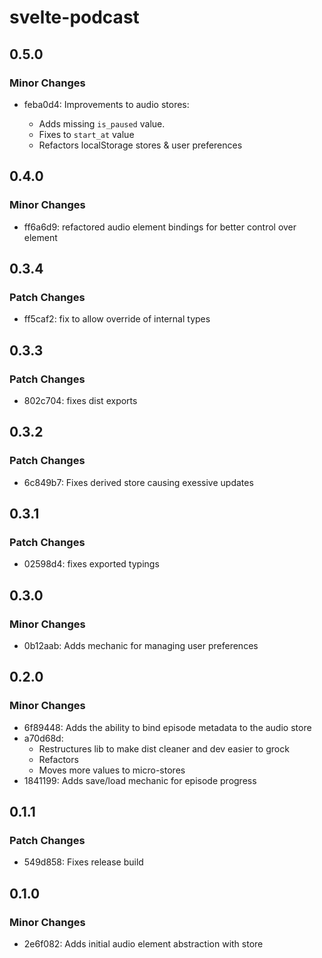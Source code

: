 # svelte-podcast

## 0.5.0

### Minor Changes

- feba0d4: Improvements to audio stores:

  - Adds missing `is_paused` value.
  - Fixes to `start_at` value
  - Refactors localStorage stores & user preferences

## 0.4.0

### Minor Changes

- ff6a6d9: refactored audio element bindings for better control over element

## 0.3.4

### Patch Changes

- ff5caf2: fix to allow override of internal types

## 0.3.3

### Patch Changes

- 802c704: fixes dist exports

## 0.3.2

### Patch Changes

- 6c849b7: Fixes derived store causing exessive updates

## 0.3.1

### Patch Changes

- 02598d4: fixes exported typings

## 0.3.0

### Minor Changes

- 0b12aab: Adds mechanic for managing user preferences

## 0.2.0

### Minor Changes

- 6f89448: Adds the ability to bind episode metadata to the audio store
- a70d68d:
  - Restructures lib to make dist cleaner and dev easier to grock
  - Refactors <audio /> bindings to make it easier to change values when loading a different source
  - Moves more values to micro-stores
- 1841199: Adds save/load mechanic for episode progress

## 0.1.1

### Patch Changes

- 549d858: Fixes release build

## 0.1.0

### Minor Changes

- 2e6f082: Adds initial audio element abstraction with store
